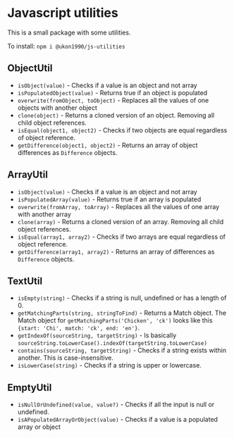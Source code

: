 # Javascript utilities
This is a small package with some utilities.

To install: `npm i @ukon1990/js-utilities`

## ObjectUtil
* `isObject(value)` - Checks if a value is an object and not array
* `isPopulatedObject(value)` - Returns true if an object is populated
* `overwrite(fromObject, toObject)` - Replaces all the values of one objects with another object
* `clone(object)` - Returns a cloned version of an object. Removing all child object references.
* `isEqual(object1, object2)` - Checks if two objects are equal regardless of object reference.
* `getDifference(object1, object2)` - Returns an array of object differences as `Difference` objects.

## ArrayUtil
* `isObject(value)` - Checks if a value is an object and not array
* `isPopulatedArray(value)` - Returns true if an array is populated
* `overwrite(fromArray, toArray)` - Replaces all the values of one array with another array
* `clone(array)` - Returns a cloned version of an array. Removing all child object references.
* `isEqual(array1, array2)` - Checks if two arrays are equal regardless of object reference.
* `getDifference(array1, array2)` - Returns an array of differences as `Difference` objects.

## TextUtil
* `isEmpty(string)` - Checks if a string is null, undefined or has a length of 0.
* `getMatchingParts(string, stringToFind)` - 
Returns a Match object. The Match object for `getMatchingParts('Chicken', 'ck')` 
looks like this `{start: 'Chi', match: 'ck', end: 'en'}`.
* `getIndexOf(sourceString, targetString)` - Is basically `sourceString.toLowerCase().indexOf(targetString.toLowerCase)`
* `contains(sourceString, targetString)` - Checks if a string exists within another. This is case-insensitive.
* `isLowerCase(string)` - Checks if a string is upper or lowercase.

## EmptyUtil
* `isNullOrUndefined(value, value?)` - Checks if all the input is null or undefined.
* `isAPopulatedArrayOrObject(value)` - Checks if a value is a populated array or object
